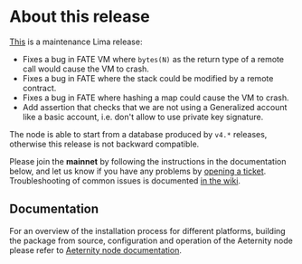 # About this release

[This](https://github.com/aeternity/aeternity/releases/tag/v5.0.1) is a maintenance Lima release:

* Fixes a bug in FATE VM where `bytes(N)` as the return type of a remote call would
  cause the VM to crash.
* Fixes a bug in FATE where the stack could be modified by a remote contract.
* Fixes a bug in FATE where hashing a map could cause the VM to crash.
* Add assertion that checks that we are not using a Generalized account like a basic
  account, i.e. don't allow to use private key signature.

The node is able to start from a database produced by `v4.*` releases, otherwise this release is not backward compatible.

Please join the **mainnet** by following the instructions in the documentation below,
and let us know if you have any problems by [opening a ticket](https://github.com/aeternity/aeternity/issues).
Troubleshooting of common issues is documented [in the wiki](https://github.com/aeternity/aeternity/wiki/Troubleshooting).

## Documentation

For an overview of the installation process for different platforms,
building the package from source, configuration and operation of the Aeternity
node please refer to [Aeternity node documentation](https://docs.aeternity.io/).
